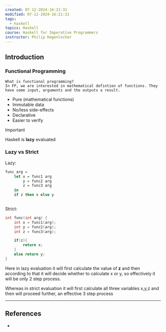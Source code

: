 ```yaml
---
created: 07-12-2024-16:21:31
modified: 07-12-2024-16:21:31
tags:
  - haskell
topics: Haskell
course: Haskell for Imperative Programmers
instructor: Philip Hagenlocher
---
```

## Introduction

### Functional Programming

```ad-note
What is functional programming?
In FP, we are interested in mathematical defintion of functions. They have some input, arguments and the outputs a result.

```
 
 - Pure (mathematical functions)
 - Immutable data
 - No/less side-effects
 - Declarative
 - Easier to verify

> [!important]
> Haskell is **lazy** evaluated

### Lazy vs Strict

Lazy:
```haskell
func arg =
	let x = func1 arg
		y = func2 arg
		z = func3 arg
	in
	if z then x else y
	
```

Strict:
```cpp
int func(int arg) {
	int x = func1(arg);
	int y = func2(arg);
	int z = func3(arg);

	if(z){
		return x;
	}
	else return y;
}
```

Here in lazy evaluation it will first calculate the value of **z** and then according to that it will decide whether to calculate x or y, so effectively it will be only 2 step process.

Whereas in strict evaluation it will first calculate all three variables x,y,z and then will proceed further,
an effective 3 step process

---
## References
- 
